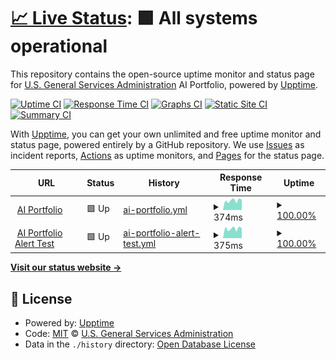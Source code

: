 # [📈 Live Status](https://gsa.github.io/ai-experience-sharing-upptime): <!--live status--> **🟩 All systems operational**

This repository contains the open-source uptime monitor and status page for [U.S. General Services Administration](https://open.gsa.gov) AI Portfolio, powered by [Upptime](https://github.com/upptime/upptime).

[![Uptime CI](https://github.com/gsa/ai-experience-sharing-upptime/workflows/Uptime%20CI/badge.svg)](https://github.com/gsa/ai-experience-sharing-upptime/actions?query=workflow%3A%22Uptime+CI%22)
[![Response Time CI](https://github.com/gsa/ai-experience-sharing-upptime/workflows/Response%20Time%20CI/badge.svg)](https://github.com/gsa/ai-experience-sharing-upptime/actions?query=workflow%3A%22Response+Time+CI%22)
[![Graphs CI](https://github.com/gsa/ai-experience-sharing-upptime/workflows/Graphs%20CI/badge.svg)](https://github.com/gsa/ai-experience-sharing-upptime/actions?query=workflow%3A%22Graphs+CI%22)
[![Static Site CI](https://github.com/gsa/ai-experience-sharing-upptime/workflows/Static%20Site%20CI/badge.svg)](https://github.com/gsa/ai-experience-sharing-upptime/actions?query=workflow%3A%22Static+Site+CI%22)
[![Summary CI](https://github.com/gsa/ai-experience-sharing-upptime/workflows/Summary%20CI/badge.svg)](https://github.com/gsa/ai-experience-sharing-upptime/actions?query=workflow%3A%22Summary+CI%22)

With [Upptime](https://upptime.js.org), you can get your own unlimited and free uptime monitor and status page, powered entirely by a GitHub repository. We use [Issues](https://github.com/gsa/ai-experience-sharing-upptime/issues) as incident reports, [Actions](https://github.com/gsa/ai-experience-sharing-upptime/actions) as uptime monitors, and [Pages](https://gsa.github.io/ai-experience-sharing-upptime) for the status page.

<!--start: status pages-->
<!-- This summary is generated by Upptime (https://github.com/upptime/upptime) -->
<!-- Do not edit this manually, your changes will be overwritten -->
<!-- prettier-ignore -->
| URL | Status | History | Response Time | Uptime |
| --- | ------ | ------- | ------------- | ------ |
| <img alt="" src="https://favicons.githubusercontent.com/strapi-api-host-prod.app.cloud.gov" height="13"> [AI Portfolio](https://strapi-api-host-prod.app.cloud.gov) | 🟩 Up | [ai-portfolio.yml](https://github.com/GSA/ai-experience-sharing-upptime/commits/HEAD/history/ai-portfolio.yml) | <details><summary><img alt="Response time graph" src="./graphs/ai-portfolio/response-time-week.png" height="20"> 374ms</summary><br><a href="https://gsa.github.io/ai-experience-sharing-upptime/history/ai-portfolio"><img alt="Response time 320" src="https://img.shields.io/endpoint?url=https%3A%2F%2Fraw.githubusercontent.com%2FGSA%2Fai-experience-sharing-upptime%2FHEAD%2Fapi%2Fai-portfolio%2Fresponse-time.json"></a><br><a href="https://gsa.github.io/ai-experience-sharing-upptime/history/ai-portfolio"><img alt="24-hour response time 403" src="https://img.shields.io/endpoint?url=https%3A%2F%2Fraw.githubusercontent.com%2FGSA%2Fai-experience-sharing-upptime%2FHEAD%2Fapi%2Fai-portfolio%2Fresponse-time-day.json"></a><br><a href="https://gsa.github.io/ai-experience-sharing-upptime/history/ai-portfolio"><img alt="7-day response time 374" src="https://img.shields.io/endpoint?url=https%3A%2F%2Fraw.githubusercontent.com%2FGSA%2Fai-experience-sharing-upptime%2FHEAD%2Fapi%2Fai-portfolio%2Fresponse-time-week.json"></a><br><a href="https://gsa.github.io/ai-experience-sharing-upptime/history/ai-portfolio"><img alt="30-day response time 334" src="https://img.shields.io/endpoint?url=https%3A%2F%2Fraw.githubusercontent.com%2FGSA%2Fai-experience-sharing-upptime%2FHEAD%2Fapi%2Fai-portfolio%2Fresponse-time-month.json"></a><br><a href="https://gsa.github.io/ai-experience-sharing-upptime/history/ai-portfolio"><img alt="1-year response time 320" src="https://img.shields.io/endpoint?url=https%3A%2F%2Fraw.githubusercontent.com%2FGSA%2Fai-experience-sharing-upptime%2FHEAD%2Fapi%2Fai-portfolio%2Fresponse-time-year.json"></a></details> | <details><summary><a href="https://gsa.github.io/ai-experience-sharing-upptime/history/ai-portfolio">100.00%</a></summary><a href="https://gsa.github.io/ai-experience-sharing-upptime/history/ai-portfolio"><img alt="All-time uptime 100.00%" src="https://img.shields.io/endpoint?url=https%3A%2F%2Fraw.githubusercontent.com%2FGSA%2Fai-experience-sharing-upptime%2FHEAD%2Fapi%2Fai-portfolio%2Fuptime.json"></a><br><a href="https://gsa.github.io/ai-experience-sharing-upptime/history/ai-portfolio"><img alt="24-hour uptime 100.00%" src="https://img.shields.io/endpoint?url=https%3A%2F%2Fraw.githubusercontent.com%2FGSA%2Fai-experience-sharing-upptime%2FHEAD%2Fapi%2Fai-portfolio%2Fuptime-day.json"></a><br><a href="https://gsa.github.io/ai-experience-sharing-upptime/history/ai-portfolio"><img alt="7-day uptime 100.00%" src="https://img.shields.io/endpoint?url=https%3A%2F%2Fraw.githubusercontent.com%2FGSA%2Fai-experience-sharing-upptime%2FHEAD%2Fapi%2Fai-portfolio%2Fuptime-week.json"></a><br><a href="https://gsa.github.io/ai-experience-sharing-upptime/history/ai-portfolio"><img alt="30-day uptime 100.00%" src="https://img.shields.io/endpoint?url=https%3A%2F%2Fraw.githubusercontent.com%2FGSA%2Fai-experience-sharing-upptime%2FHEAD%2Fapi%2Fai-portfolio%2Fuptime-month.json"></a><br><a href="https://gsa.github.io/ai-experience-sharing-upptime/history/ai-portfolio"><img alt="1-year uptime 100.00%" src="https://img.shields.io/endpoint?url=https%3A%2F%2Fraw.githubusercontent.com%2FGSA%2Fai-experience-sharing-upptime%2FHEAD%2Fapi%2Fai-portfolio%2Fuptime-year.json"></a></details>
| <img alt="" src="https://favicons.githubusercontent.com/strapi-api-host-staging.app.cloud.gov" height="13"> [AI Portfolio Alert Test](https://strapi-api-host-staging.app.cloud.gov) | 🟩 Up | [ai-portfolio-alert-test.yml](https://github.com/GSA/ai-experience-sharing-upptime/commits/HEAD/history/ai-portfolio-alert-test.yml) | <details><summary><img alt="Response time graph" src="./graphs/ai-portfolio-alert-test/response-time-week.png" height="20"> 375ms</summary><br><a href="https://gsa.github.io/ai-experience-sharing-upptime/history/ai-portfolio-alert-test"><img alt="Response time 317" src="https://img.shields.io/endpoint?url=https%3A%2F%2Fraw.githubusercontent.com%2FGSA%2Fai-experience-sharing-upptime%2FHEAD%2Fapi%2Fai-portfolio-alert-test%2Fresponse-time.json"></a><br><a href="https://gsa.github.io/ai-experience-sharing-upptime/history/ai-portfolio-alert-test"><img alt="24-hour response time 389" src="https://img.shields.io/endpoint?url=https%3A%2F%2Fraw.githubusercontent.com%2FGSA%2Fai-experience-sharing-upptime%2FHEAD%2Fapi%2Fai-portfolio-alert-test%2Fresponse-time-day.json"></a><br><a href="https://gsa.github.io/ai-experience-sharing-upptime/history/ai-portfolio-alert-test"><img alt="7-day response time 375" src="https://img.shields.io/endpoint?url=https%3A%2F%2Fraw.githubusercontent.com%2FGSA%2Fai-experience-sharing-upptime%2FHEAD%2Fapi%2Fai-portfolio-alert-test%2Fresponse-time-week.json"></a><br><a href="https://gsa.github.io/ai-experience-sharing-upptime/history/ai-portfolio-alert-test"><img alt="30-day response time 329" src="https://img.shields.io/endpoint?url=https%3A%2F%2Fraw.githubusercontent.com%2FGSA%2Fai-experience-sharing-upptime%2FHEAD%2Fapi%2Fai-portfolio-alert-test%2Fresponse-time-month.json"></a><br><a href="https://gsa.github.io/ai-experience-sharing-upptime/history/ai-portfolio-alert-test"><img alt="1-year response time 317" src="https://img.shields.io/endpoint?url=https%3A%2F%2Fraw.githubusercontent.com%2FGSA%2Fai-experience-sharing-upptime%2FHEAD%2Fapi%2Fai-portfolio-alert-test%2Fresponse-time-year.json"></a></details> | <details><summary><a href="https://gsa.github.io/ai-experience-sharing-upptime/history/ai-portfolio-alert-test">100.00%</a></summary><a href="https://gsa.github.io/ai-experience-sharing-upptime/history/ai-portfolio-alert-test"><img alt="All-time uptime 97.79%" src="https://img.shields.io/endpoint?url=https%3A%2F%2Fraw.githubusercontent.com%2FGSA%2Fai-experience-sharing-upptime%2FHEAD%2Fapi%2Fai-portfolio-alert-test%2Fuptime.json"></a><br><a href="https://gsa.github.io/ai-experience-sharing-upptime/history/ai-portfolio-alert-test"><img alt="24-hour uptime 100.00%" src="https://img.shields.io/endpoint?url=https%3A%2F%2Fraw.githubusercontent.com%2FGSA%2Fai-experience-sharing-upptime%2FHEAD%2Fapi%2Fai-portfolio-alert-test%2Fuptime-day.json"></a><br><a href="https://gsa.github.io/ai-experience-sharing-upptime/history/ai-portfolio-alert-test"><img alt="7-day uptime 100.00%" src="https://img.shields.io/endpoint?url=https%3A%2F%2Fraw.githubusercontent.com%2FGSA%2Fai-experience-sharing-upptime%2FHEAD%2Fapi%2Fai-portfolio-alert-test%2Fuptime-week.json"></a><br><a href="https://gsa.github.io/ai-experience-sharing-upptime/history/ai-portfolio-alert-test"><img alt="30-day uptime 100.00%" src="https://img.shields.io/endpoint?url=https%3A%2F%2Fraw.githubusercontent.com%2FGSA%2Fai-experience-sharing-upptime%2FHEAD%2Fapi%2Fai-portfolio-alert-test%2Fuptime-month.json"></a><br><a href="https://gsa.github.io/ai-experience-sharing-upptime/history/ai-portfolio-alert-test"><img alt="1-year uptime 97.79%" src="https://img.shields.io/endpoint?url=https%3A%2F%2Fraw.githubusercontent.com%2FGSA%2Fai-experience-sharing-upptime%2FHEAD%2Fapi%2Fai-portfolio-alert-test%2Fuptime-year.json"></a></details>

<!--end: status pages-->

[**Visit our status website →**](https://gsa.github.io/ai-experience-sharing-upptime)

## 📄 License

- Powered by: [Upptime](https://github.com/upptime/upptime)
- Code: [MIT](./LICENSE) © [U.S. General Services Administration](https://open.gsa.gov)
- Data in the `./history` directory: [Open Database License](https://opendatacommons.org/licenses/odbl/1-0/)
